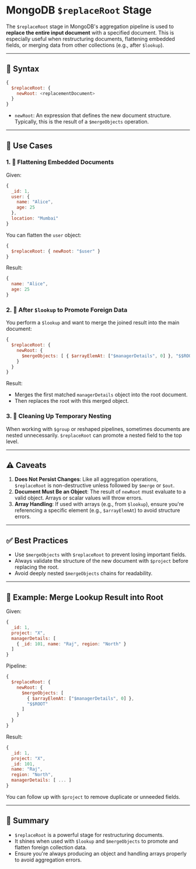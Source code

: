 # MongoDB `$replaceRoot` Stage

The `$replaceRoot` stage in MongoDB's aggregation pipeline is used to **replace the entire input document** with a specified document. This is especially useful when restructuring documents, flattening embedded fields, or merging data from other collections (e.g., after `$lookup`).

---

## 🔧 Syntax

```js
{
  $replaceRoot: {
    newRoot: <replacementDocument>
  }
}
```

- `newRoot`: An expression that defines the new document structure. Typically, this is the result of a `$mergeObjects` operation.

---

## 📌 Use Cases

### 1. 🔄 Flattening Embedded Documents

Given:
```js
{
  _id: 1,
  user: {
    name: "Alice",
    age: 25
  },
  location: "Mumbai"
}
```

You can flatten the `user` object:
```js
{
  $replaceRoot: { newRoot: "$user" }
}
```

Result:
```js
{
  name: "Alice",
  age: 25
}
```

### 2. 🔗 After `$lookup` to Promote Foreign Data

You perform a `$lookup` and want to merge the joined result into the main document:

```js
{
  $replaceRoot: {
    newRoot: {
      $mergeObjects: [ { $arrayElemAt: ["$managerDetails", 0] }, "$$ROOT" ]
    }
  }
}
```

Result:
- Merges the first matched `managerDetails` object into the root document.
- Then replaces the root with this merged object.

### 3. 🧹 Cleaning Up Temporary Nesting

When working with `$group` or reshaped pipelines, sometimes documents are nested unnecessarily. `$replaceRoot` can promote a nested field to the top level.

---

## ⚠️ Caveats

1. **Does Not Persist Changes**: Like all aggregation operations, `$replaceRoot` is non-destructive unless followed by `$merge` or `$out`.
2. **Document Must Be an Object**: The result of `newRoot` must evaluate to a valid object. Arrays or scalar values will throw errors.
3. **Array Handling**: If used with arrays (e.g., from `$lookup`), ensure you're referencing a specific element (e.g., `$arrayElemAt`) to avoid structure errors.

---

## ✅ Best Practices

- Use `$mergeObjects` with `$replaceRoot` to prevent losing important fields.
- Always validate the structure of the new document with `$project` before replacing the root.
- Avoid deeply nested `$mergeObjects` chains for readability.

---

## 🔁 Example: Merge Lookup Result into Root

Given:
```js
{
  _id: 1,
  project: "X",
  managerDetails: [
    { _id: 101, name: "Raj", region: "North" }
  ]
}
```

Pipeline:
```js
{
  $replaceRoot: {
    newRoot: {
      $mergeObjects: [
        { $arrayElemAt: ["$managerDetails", 0] },
        "$$ROOT"
      ]
    }
  }
}
```

Result:
```js
{
  _id: 1,
  project: "X",
  _id: 101,
  name: "Raj",
  region: "North",
  managerDetails: [ ... ]
}
```

You can follow up with `$project` to remove duplicate or unneeded fields.

---

## 🧠 Summary
- `$replaceRoot` is a powerful stage for restructuring documents.
- It shines when used with `$lookup` and `$mergeObjects` to promote and flatten foreign collection data.
- Ensure you're always producing an object and handling arrays properly to avoid aggregation errors.




